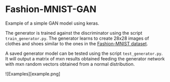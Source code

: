 # Fashion-MNIST-GAN
Example of a simple GAN model using keras.

The generator is trained against the discriminator using the script `train_generator.py`.
The generator learns to create 28x28 images of clothes and shoes similar to the ones in the [Fashion-MNIST dataset](https://github.com/zalandoresearch/fashion-mnist).

A saved generator model can be tested using the script `test_generator.py`. It will output a matrix of mxn results obtained feeding the generator network with mxn random vectors obtained from a normal distribution.

![Examples][example.png]
